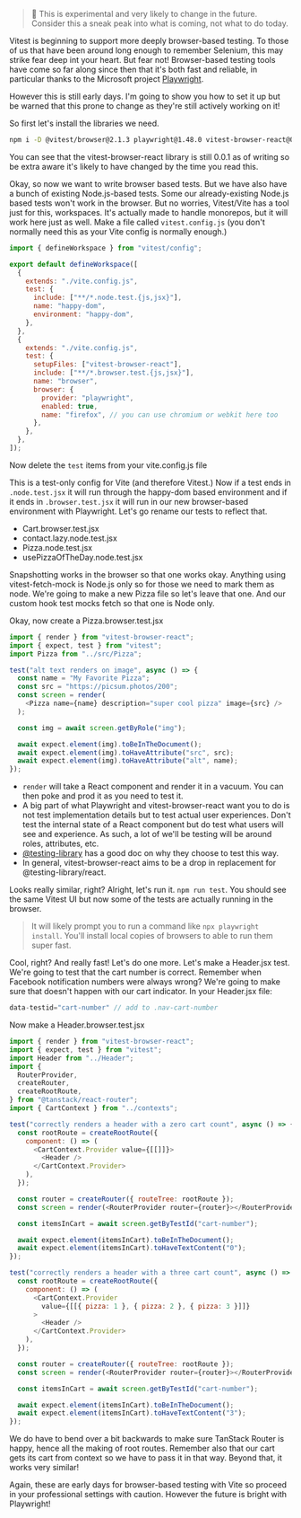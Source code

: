 > 🚨 This is experimental and very likely to change in the future. Consider this a sneak peak into what is coming, not what to do today.

Vitest is beginning to support more deeply browser-based testing. To those of us that have been around long enough to remember Selenium, this may strike fear deep int your heart. But fear not! Browser-based testing tools have come so far along since then that it's both fast and reliable, in particular thanks to the Microsoft project [Playwright][playwright].

However this is still early days. I'm going to show you how to set it up but be warned that this prone to change as they're still actively working on it!

So first let's install the libraries we need.

```bash
npm i -D @vitest/browser@2.1.3 playwright@1.48.0 vitest-browser-react@0.0.1
```

You can see that the vitest-browser-react library is still 0.0.1 as of writing so be extra aware it's likely to have changed by the time you read this.

Okay, so now we want to write browser based tests. But we have also have a bunch of existing Node.js-based tests. Some our already-existing Node.js based tests won't work in the browser. But no worries, Vitest/Vite has a tool just for this, workspaces. It's actually made to handle monorepos, but it will work here just as well. Make a file called `vitest.config.js` (you don't normally need this as your Vite config is normally enough.)

```javascript
import { defineWorkspace } from "vitest/config";

export default defineWorkspace([
  {
    extends: "./vite.config.js",
    test: {
      include: ["**/*.node.test.{js,jsx}"],
      name: "happy-dom",
      environment: "happy-dom",
    },
  },
  {
    extends: "./vite.config.js",
    test: {
      setupFiles: ["vitest-browser-react"],
      include: ["**/*.browser.test.{js,jsx}"],
      name: "browser",
      browser: {
        provider: "playwright",
        enabled: true,
        name: "firefox", // you can use chromium or webkit here too
      },
    },
  },
]);
```

Now delete the `test` items from your vite.config.js file

This is a test-only config for Vite (and therefore Vitest.) Now if a test ends in `.node.test.jsx` it will run through the happy-dom based environment and if it ends in `.browser.test.jsx` it will run in our new browser-based environment with Playwright. Let's go rename our tests to reflect that.

- Cart.browser.test.jsx
- contact.lazy.node.test.jsx
- Pizza.node.test.jsx
- usePizzaOfTheDay.node.test.jsx

Snapshotting works in the browser so that one works okay. Anything using vitest-fetch-mock is Node.js only so for those we need to mark them as node. We're going to make a new Pizza file so let's leave that one. And our custom hook test mocks fetch so that one is Node only.

Okay, now create a Pizza.browser.test.jsx

```javascript
import { render } from "vitest-browser-react";
import { expect, test } from "vitest";
import Pizza from "../src/Pizza";

test("alt text renders on image", async () => {
  const name = "My Favorite Pizza";
  const src = "https://picsum.photos/200";
  const screen = render(
    <Pizza name={name} description="super cool pizza" image={src} />
  );

  const img = await screen.getByRole("img");

  await expect.element(img).toBeInTheDocument();
  await expect.element(img).toHaveAttribute("src", src);
  await expect.element(img).toHaveAttribute("alt", name);
});
```

- `render` will take a React component and render it in a vacuum. You can then poke and prod it as you need to test it.
- A big part of what Playwright and vitest-browser-react want you to do is not test implementation details but to test actual user experiences. Don't test the internal state of a React component but do test what users will see and experience. As such, a lot of we'll be testing will be around roles, attributes, etc.
- [@testing-library][principles] has a good doc on why they choose to test this way.
- In general, vitest-browser-react aims to be a drop in replacement for @testing-library/react.

Looks really similar, right? Alright, let's run it. `npm run test`. You should see the same Vitest UI but now some of the tests are actually running in the browser.

> It will likely prompt you to run a command like `npx playwright install`. You'll install local copies of browsers to able to run them super fast.

Cool, right? And really fast! Let's do one more. Let's make a Header.jsx test. We're going to test that the cart number is correct. Remember when Facebook notification numbers were always wrong? We're going to make sure that doesn't happen with our cart indicator. In your Header.jsx file:

```javascript
data-testid="cart-number" // add to .nav-cart-number
```

Now make a Header.browser.test.jsx

```javascript
import { render } from "vitest-browser-react";
import { expect, test } from "vitest";
import Header from "../Header";
import {
  RouterProvider,
  createRouter,
  createRootRoute,
} from "@tanstack/react-router";
import { CartContext } from "../contexts";

test("correctly renders a header with a zero cart count", async () => {
  const rootRoute = createRootRoute({
    component: () => (
      <CartContext.Provider value={[[]]}>
        <Header />
      </CartContext.Provider>
    ),
  });

  const router = createRouter({ routeTree: rootRoute });
  const screen = render(<RouterProvider router={router}></RouterProvider>);

  const itemsInCart = await screen.getByTestId("cart-number");

  await expect.element(itemsInCart).toBeInTheDocument();
  await expect.element(itemsInCart).toHaveTextContent("0");
});

test("correctly renders a header with a three cart count", async () => {
  const rootRoute = createRootRoute({
    component: () => (
      <CartContext.Provider
        value={[[{ pizza: 1 }, { pizza: 2 }, { pizza: 3 }]]}
      >
        <Header />
      </CartContext.Provider>
    ),
  });

  const router = createRouter({ routeTree: rootRoute });
  const screen = render(<RouterProvider router={router}></RouterProvider>);

  const itemsInCart = await screen.getByTestId("cart-number");

  await expect.element(itemsInCart).toBeInTheDocument();
  await expect.element(itemsInCart).toHaveTextContent("3");
});
```

We do have to bend over a bit backwards to make sure TanStack Router is happy, hence all the making of root routes. Remember also that our cart gets its cart from context so we have to pass it in that way. Beyond that, it works very similar!

Again, these are early days for browser-based testing with Vite so proceed in your professional settings with caution. However the future is bright with Playwright!

[principles]: https://testing-library.com/docs/guiding-principles
[playwright]: https://playwright.dev/
